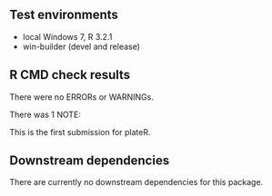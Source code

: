 ## Test environments
* local Windows 7, R 3.2.1
* win-builder (devel and release)

## R CMD check results
There were no ERRORs or WARNINGs. 

There was 1 NOTE:

   This is the first submission for plateR. 

## Downstream dependencies
There are currently no downstream dependencies for this package.
